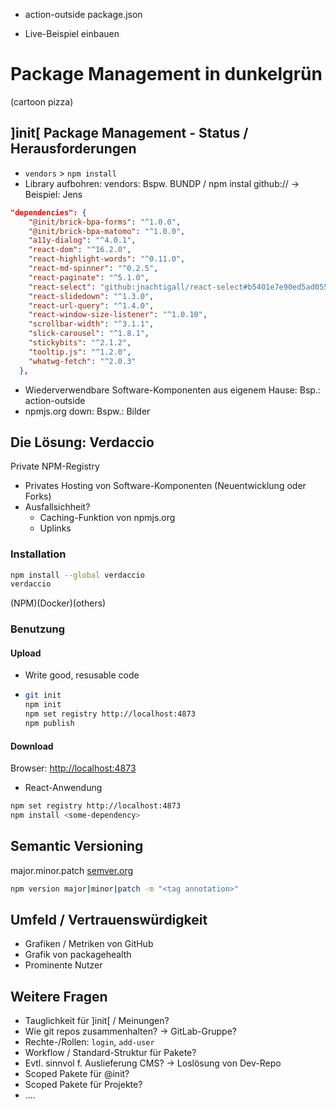 
* action-outside package.json


* Live-Beispiel einbauen

# Package Management in dunkelgrün

(cartoon pizza)

## ]init[ Package Management - Status / Herausforderungen

* `vendors` > `npm install`
* Library aufbohren: vendors: Bspw. BUNDP / npm instal github:// -> Beispiel: Jens

```json
"dependencies": {
    "@init/brick-bpa-forms": "^1.0.0",
    "@init/brick-bpa-matomo": "^1.0.0",
    "a11y-dialog": "^4.0.1",
    "react-dom": "^16.2.0",
    "react-highlight-words": "^0.11.0",
    "react-md-spinner": "^0.2.5",
    "react-paginate": "^5.1.0",
    "react-select": "github:jnachtigall/react-select#b5401e7e90ed5ad0552dd947cde38730df3f8319",
    "react-slidedown": "^1.3.0",
    "react-url-query": "^1.4.0",
    "react-window-size-listener": "^1.0.10",
    "scrollbar-width": "^3.1.1",
    "slick-carousel": "^1.8.1",
    "stickybits": "^2.1.2",
    "tooltip.js": "^1.2.0",
    "whatwg-fetch": "^2.0.3"
  },
```

* Wiederverwendbare Software-Komponenten aus eigenem Hause: Bsp.: action-outside
* npmjs.org down: Bspw.: Bilder

## Die Lösung: Verdaccio

Private NPM-Registry

* Privates Hosting von Software-Komponenten (Neuentwicklung oder Forks)
* Ausfallsichheit?
  * Caching-Funktion von npmjs.org
  * Uplinks

### Installation

```bash
npm install --global verdaccio
verdaccio
```

(NPM)(Docker)(others)

### Benutzung

#### Upload

* Write good, resusable code
* ```bash
  git init
  npm init
  npm set registry http://localhost:4873
  npm publish
    ```

#### Download

Browser: [http://localhost:4873](http://localhost:4873)

* React-Anwendung

```bash
npm set registry http://localhost:4873
npm install <some-dependency>
```

## Semantic Versioning

major.minor.patch
[semver.org](semver.org)

```bash
npm version major|minor|patch -m "<tag annotation>"
```

## Umfeld / Vertrauenswürdigkeit

* Grafiken / Metriken von GitHub
* Grafik von packagehealth
* Prominente Nutzer

## Weitere Fragen

* Tauglichkeit für ]init[ / Meinungen?
* Wie git repos zusammenhalten? -> GitLab-Gruppe?
* Rechte-/Rollen: `login`, `add-user`
* Workflow / Standard-Struktur für Pakete?
* Evtl. sinnvol f. Auslieferung CMS? -> Loslösung von Dev-Repo
* Scoped Pakete für @init?
* Scoped Pakete für Projekte?
* ....


